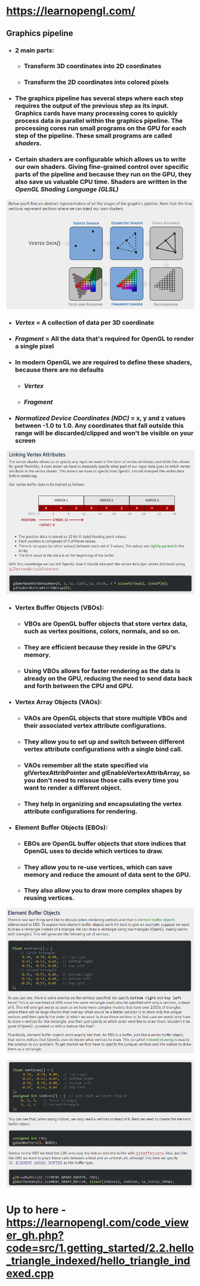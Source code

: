 # https://learnopengl.com/

## Graphics pipeline
- ### 2 main parts:
	- ### Transform 3D coordinates into 2D coordinates
	- ### Transform the 2D coordinates into colored pixels

- ### The graphics pipeline has several steps where each step requires the output of the previous step as its input. Graphics cards have many processing cores to quickly process data in parallel within the graphics pipeline. The processing cores run small programs on the GPU for each step of the pipeline. These small programs are called ***shaders***.

- ### Certain shaders are configurable which allows us to write our own shaders. Giving fine-grained control over specific parts of the pipeline and because they run on the GPU, they also save us valuable CPU time. Shaders are written in the ***OpenGL Shading Language (GLSL)***

![](./imgs/graphics%20pipeline.png)

- ### ***Vertex*** = A collection of data per 3D coordinate

- ### ***Fragment*** = All the data that's required for OpenGL to render a single pixel

- ### In modern OpenGL we are required to define these shaders, because there are no defaults
	- ### ***Vertex***
	- ### ***Fragment***

- ### ***Normalized Device Coordinates (NDC)*** = x, y and z values between -1.0 to 1.0. Any coordinates that fall outside this range will be discarded/clipped and won't be visible on your screen

![](./imgs/linking%20vertex%20attributes.png)

- ### Vertex Buffer Objects (VBOs):
	- ### VBOs are OpenGL buffer objects that store vertex data, such as vertex positions, colors, normals, and so on.
	- ### They are efficient because they reside in the GPU's memory.
	- ### Using VBOs allows for faster rendering as the data is already on the GPU, reducing the need to send data back and forth between the CPU and GPU.

- ### Vertex Array Objects (VAOs):
	- ### VAOs are OpenGL objects that store multiple VBOs and their associated vertex attribute configurations.
	- ### They allow you to set up and switch between different vertex attribute configurations with a single bind call.
	- ### VAOs remember all the state specified via glVertexAttribPointer and glEnableVertexAttribArray, so you don't need to reissue those calls every time you want to render a different object.
	- ### They help in organizing and encapsulating the vertex attribute configurations for rendering.

- ### Element Buffer Objects (EBOs):
	- ### EBOs are OpenGL buffer objects that store indices that OpenGL uses to decide which vertices to draw.
	- ### They allow you to re-use vertices, which can save memory and reduce the amount of data sent to the GPU.
	- ### They also allow you to draw more complex shapes by reusing vertices.

![](./imgs/element%20buffer%20object.png)

![](./imgs/element%20buffer%20object%202.png)

# Up to here - https://learnopengl.com/code_viewer_gh.php?code=src/1.getting_started/2.2.hello_triangle_indexed/hello_triangle_indexed.cpp
